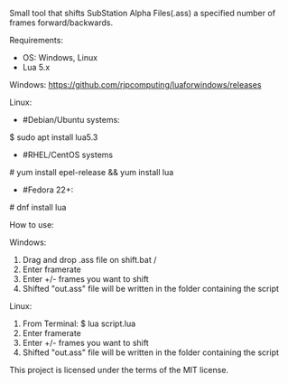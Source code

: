 Small tool that shifts SubStation Alpha Files(.ass) a specified number of frames forward/backwards.

Requirements: 
- OS: Windows, Linux
- Lua 5.x 

Windows: 
https://github.com/rjpcomputing/luaforwindows/releases

Linux:
- \#Debian/Ubuntu systems:

$ sudo apt install lua5.3	 
- \#RHEL/CentOS systems      
          			
\# yum install epel-release && yum install lua		
- \#Fedora 22+:

\# dnf install lua		                			

How to use:

Windows:
1. Drag and drop .ass file on shift.bat / 
2. Enter framerate
3. Enter +/- frames you want to shift
4. Shifted "out.ass" file will be written in the folder containing the script

Linux:
1. From Terminal: $ lua script.lua <subtitle file>
2. Enter framerate
3. Enter +/- frames you want to shift
4. Shifted "out.ass" file will be written in the folder containing the script

This project is licensed under the terms of the MIT license.
